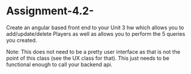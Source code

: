 # Assignment-4.2-

Create an angular based front end to your Unit 3 hw which allows you to add/update/delete Players as well as allows you to perform the 5 queries you created.

Note: This does not need to be a pretty user interface as that is not the point of this class (see the UX class for that).  This just needs to be functional enough to call your backend api.
